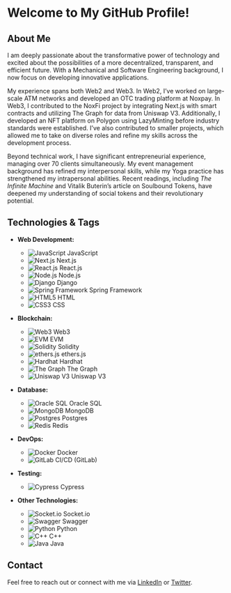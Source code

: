 # Welcome to My GitHub Profile!

## About Me

I am deeply passionate about the transformative power of technology and excited about the possibilities of a more decentralized, transparent, and efficient future. With a Mechanical and Software Engineering background, I now focus on developing innovative applications.

My experience spans both Web2 and Web3. In Web2, I’ve worked on large-scale ATM networks and developed an OTC trading platform at Noxpay. In Web3, I contributed to the NoxFi project by integrating Next.js with smart contracts and utilizing The Graph for data from Uniswap V3. Additionally, I developed an NFT platform on Polygon using LazyMinting before industry standards were established. I’ve also contributed to smaller projects, which allowed me to take on diverse roles and refine my skills across the development process.

Beyond technical work, I have significant entrepreneurial experience, managing over 70 clients simultaneously. My event management background has refined my interpersonal skills, while my Yoga practice has strengthened my intrapersonal abilities. Recent readings, including *The Infinite Machine* and Vitalik Buterin’s article on Soulbound Tokens, have deepened my understanding of social tokens and their revolutionary potential.

## Technologies & Tags

- **Web Development:**
  - ![JavaScript](https://img.shields.io/badge/JavaScript-F7DF1C?style=for-the-badge&logo=javascript&logoColor=black) JavaScript
  - ![Next.js](https://img.shields.io/badge/Next.js-000000?style=for-the-badge&logo=nextdotjs&logoColor=white) Next.js
  - ![React.js](https://img.shields.io/badge/React-61DAFB?style=for-the-badge&logo=react&logoColor=black) React.js
  - ![Node.js](https://img.shields.io/badge/Node.js-339933?style=for-the-badge&logo=nodedotjs&logoColor=white) Node.js
  - ![Django](https://img.shields.io/badge/Django-092E20?style=for-the-badge&logo=django&logoColor=white) Django
  - ![Spring Framework](https://img.shields.io/badge/Spring_Framework-6DB33F?style=for-the-badge&logo=spring&logoColor=white) Spring Framework
  - ![HTML5](https://img.shields.io/badge/HTML5-E34F26?style=for-the-badge&logo=html5&logoColor=white) HTML
  - ![CSS3](https://img.shields.io/badge/CSS3-1572B6?style=for-the-badge&logo=css3&logoColor=white) CSS

- **Blockchain:**
  - ![Web3](https://img.shields.io/badge/Web3-000000?style=for-the-badge&logo=web3&logoColor=white) Web3
  - ![EVM](https://img.shields.io/badge/EVM-8C8C8C?style=for-the-badge&logo=ethereum&logoColor=white) EVM
  - ![Solidity](https://img.shields.io/badge/Solidity-363636?style=for-the-badge&logo=solidity&logoColor=white) Solidity
  - ![ethers.js](https://img.shields.io/badge/ethers.js-8C8C8C?style=for-the-badge&logo=ethereum&logoColor=white) ethers.js
  - ![Hardhat](https://img.shields.io/badge/Hardhat-000000?style=for-the-badge&logo=hardhat&logoColor=white) Hardhat
  - ![The Graph](https://img.shields.io/badge/The_Graph-000000?style=for-the-badge&logo=thegraph&logoColor=white) The Graph
  - ![Uniswap V3](https://img.shields.io/badge/Uniswap_V3-ff007a?style=for-the-badge&logo=uniswap&logoColor=white) Uniswap V3

- **Database:**
  - ![Oracle SQL](https://img.shields.io/badge/Oracle_SQL-F80000?style=for-the-badge&logo=oracle&logoColor=white) Oracle SQL
  - ![MongoDB](https://img.shields.io/badge/MongoDB-47A248?style=for-the-badge&logo=mongodb&logoColor=white) MongoDB
  - ![Postgres](https://img.shields.io/badge/Postgres-336791?style=for-the-badge&logo=postgresql&logoColor=white) Postgres
  - ![Redis](https://img.shields.io/badge/Redis-DC382D?style=for-the-badge&logo=redis&logoColor=white) Redis

- **DevOps:**
  - ![Docker](https://img.shields.io/badge/Docker-2496ED?style=for-the-badge&logo=docker&logoColor=white) Docker
  - ![GitLab](https://img.shields.io/badge/GitLab-FC6D26?style=for-the-badge&logo=gitlab&logoColor=white) CI/CD (GitLab)

- **Testing:**
  - ![Cypress](https://img.shields.io/badge/Cypress-17202C?style=for-the-badge&logo=cypress&logoColor=white) Cypress

- **Other Technologies:**
  - ![Socket.io](https://img.shields.io/badge/Socket.io-010101?style=for-the-badge&logo=socketdotio&logoColor=white) Socket.io
  - ![Swagger](https://img.shields.io/badge/Swagger-85EA2D?style=for-the-badge&logo=swagger&logoColor=black) Swagger
  - ![Python](https://img.shields.io/badge/Python-3776AB?style=for-the-badge&logo=python&logoColor=white) Python
  - ![C++](https://img.shields.io/badge/C++-00599C?style=for-the-badge&logo=cplusplus&logoColor=white) C++
  - ![Java](https://img.shields.io/badge/Java-007396?style=for-the-badge&logo=java&logoColor=white) Java

## Contact

Feel free to reach out or connect with me via [LinkedIn](https://www.linkedin.com/in/andersonlthome) or [Twitter](https://twitter.com/andersonlthome).


